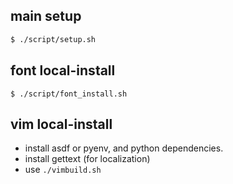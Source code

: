 ## main setup
```bash
$ ./script/setup.sh
```
## font local-install
```
$ ./script/font_install.sh
```

## vim local-install
- install asdf or pyenv, and python dependencies.
- install gettext (for localization)
- use `./vimbuild.sh`
